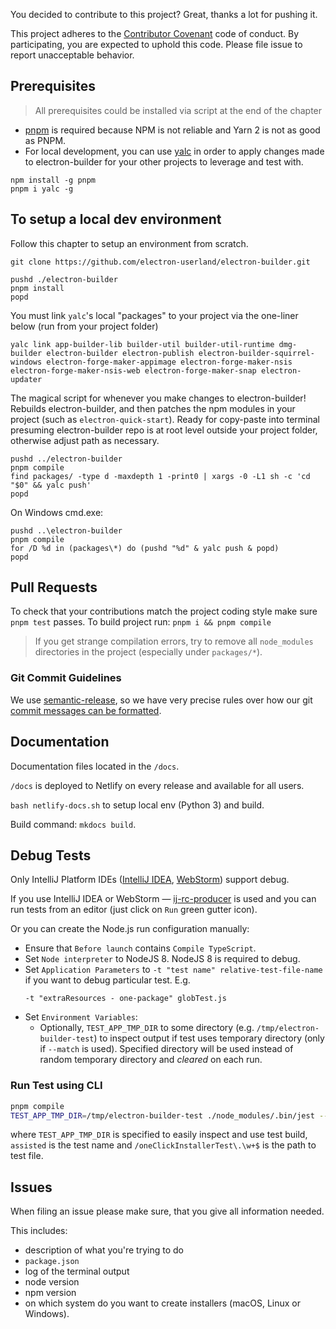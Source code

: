 You decided to contribute to this project? Great, thanks a lot for pushing it.

This project adheres to the [Contributor Covenant](http://contributor-covenant.org) code of conduct. 
By participating, you are expected to uphold this code. Please file issue to report unacceptable behavior.

## Prerequisites
> All prerequisites could be installed via script at the end of the chapter
>

* [pnpm](https://pnpm.js.org) is required because NPM is not reliable and Yarn 2 is not as good as PNPM.
* For local development, you can use [yalc](https://github.com/whitecolor/yalc) in order to apply changes made to 
electron-builder for your other projects to leverage and test with.
```
npm install -g pnpm
pnpm i yalc -g
```

## To setup a local dev environment
Follow this chapter to setup an environment from scratch.
```
git clone https://github.com/electron-userland/electron-builder.git

pushd ./electron-builder
pnpm install
popd
```

You must link `yalc`'s local "packages" to your project via the one-liner below (run from your project folder)
```
yalc link app-builder-lib builder-util builder-util-runtime dmg-builder electron-builder electron-publish electron-builder-squirrel-windows electron-forge-maker-appimage electron-forge-maker-nsis electron-forge-maker-nsis-web electron-forge-maker-snap electron-updater
```

The magical script for whenever you make changes to electron-builder! Rebuilds electron-builder, and then patches 
the npm modules in your project (such as `electron-quick-start`).
Ready for copy-paste into terminal presuming electron-builder repo is at root level outside your project folder, 
otherwise adjust path as necessary.
```
pushd ../electron-builder
pnpm compile
find packages/ -type d -maxdepth 1 -print0 | xargs -0 -L1 sh -c 'cd "$0" && yalc push'
popd
```

On Windows cmd.exe:
```batch
pushd ..\electron-builder
pnpm compile
for /D %d in (packages\*) do (pushd "%d" & yalc push & popd)  
popd
```

## Pull Requests
To check that your contributions match the project coding style make sure `pnpm test` passes.
To build project run: `pnpm i && pnpm compile`

> If you get strange compilation errors, try to remove all `node_modules` directories in the project (especially under `packages/*`).
>
### Git Commit Guidelines
We use [semantic-release](https://github.com/semantic-release/semantic-release), so we have very precise rules over how 
our git [commit messages can be formatted](https://gist.github.com/develar/273e2eb938792cf5f86451fbac2bcd51).

## Documentation

Documentation files located in the `/docs`.

`/docs` is deployed to Netlify on every release and available for all users.

`bash netlify-docs.sh` to setup local env (Python 3) and build.

Build command: `mkdocs build`.

## Debug Tests

Only IntelliJ Platform IDEs ([IntelliJ IDEA](https://confluence.jetbrains.com/display/IDEADEV/IDEA+2017.1+EAP), 
[WebStorm](https://confluence.jetbrains.com/display/WI/WebStorm+EAP)) support debug.

If you use IntelliJ IDEA or WebStorm — [ij-rc-producer](https://github.com/develar/ij-rc-producer) is used and you 
can run tests from an editor (just click on `Run` green gutter icon).

Or you can create the Node.js run configuration manually:
* Ensure that `Before launch` contains `Compile TypeScript`.
* Set `Node interpreter` to NodeJS 8. NodeJS 8 is required to debug.
* Set `Application Parameters` to `-t "test name" relative-test-file-name` if you want to debug particular test. E.g.
  ```
  -t "extraResources - one-package" globTest.js
  ```
* Set `Environment Variables`:
  * Optionally, `TEST_APP_TMP_DIR` to some directory (e.g. `/tmp/electron-builder-test`) to inspect output if test 
  uses temporary directory (only if `--match` is used). Specified directory will be used instead of random 
  temporary directory and *cleared* on each run.

### Run Test using CLI
```sh
pnpm compile
TEST_APP_TMP_DIR=/tmp/electron-builder-test ./node_modules/.bin/jest --env jest-environment-node-debug -t 'assisted' '/oneClickInstallerTest\.\w+$'
```
where `TEST_APP_TMP_DIR` is specified to easily inspect and use test build, `assisted` is the test name 
and `/oneClickInstallerTest\.\w+$` is the path to test file.


## Issues

When filing an issue please make sure, that you give all information needed.

This includes:

- description of what you're trying to do
- `package.json`
- log of the terminal output
- node version
- npm version
- on which system do you want to create installers (macOS, Linux or Windows).
